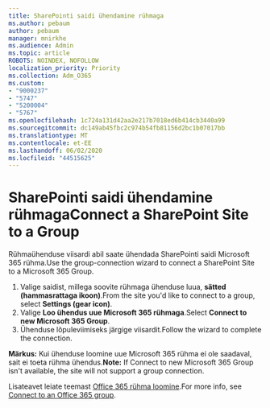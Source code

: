 ```yaml
---
title: SharePointi saidi ühendamine rühmaga
ms.author: pebaum
author: pebaum
manager: mnirkhe
ms.audience: Admin
ms.topic: article
ROBOTS: NOINDEX, NOFOLLOW
localization_priority: Priority
ms.collection: Adm_O365
ms.custom:
- "9000237"
- "5747"
- "5200004"
- "5767"
ms.openlocfilehash: 1c724a131d42aa2e217b7018ed6b414cb3440a99
ms.sourcegitcommit: dc149ab45fbc2c974b54fb81156d2bc1b07017bb
ms.translationtype: MT
ms.contentlocale: et-EE
ms.lasthandoff: 06/02/2020
ms.locfileid: "44515625"
---
```

# <a name="connect-a-sharepoint-site-to-a-group"></a><span data-ttu-id="2c171-102">SharePointi saidi ühendamine rühmaga</span><span class="sxs-lookup"><span data-stu-id="2c171-102">Connect a SharePoint Site to a Group</span></span>

<span data-ttu-id="2c171-103">Rühmaühenduse viisardi abil saate ühendada SharePointi saidi Microsoft 365 rühma.</span><span class="sxs-lookup"><span data-stu-id="2c171-103">Use the group-connection wizard to connect a SharePoint Site to a Microsoft 365 Group.</span></span>

1. <span data-ttu-id="2c171-104">Valige saidist, millega soovite rühmaga ühenduse luua, **sätted (hammasrattaga ikoon)**.</span><span class="sxs-lookup"><span data-stu-id="2c171-104">From the site you'd like to connect to a group, select  **Settings (gear icon)**.</span></span>
2. <span data-ttu-id="2c171-105">Valige **Loo ühendus uue Microsoft 365 rühmaga**.</span><span class="sxs-lookup"><span data-stu-id="2c171-105">Select  **Connect to new Microsoft 365 Group**.</span></span>
3. <span data-ttu-id="2c171-106">Ühenduse lõpuleviimiseks järgige viisardit.</span><span class="sxs-lookup"><span data-stu-id="2c171-106">Follow the wizard to complete the connection.</span></span>

<span data-ttu-id="2c171-107">**Märkus:**  Kui ühenduse loomine uue Microsoft 365 rühma ei ole saadaval, sait ei toeta rühma ühendus.</span><span class="sxs-lookup"><span data-stu-id="2c171-107">**Note:**  If Connect to new Microsoft 365 Group isn't available, the site will not support a group connection.</span></span>

<span data-ttu-id="2c171-108">Lisateavet leiate teemast [Office 365 rühma loomine](https://docs.microsoft.com/sharepoint/dev/transform/modernize-connect-to-office365-group).</span><span class="sxs-lookup"><span data-stu-id="2c171-108">For more info, see  [Connect to an Office 365 group](https://docs.microsoft.com/sharepoint/dev/transform/modernize-connect-to-office365-group).</span></span>